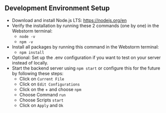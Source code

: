 ## Development Environment Setup
- Download and install Node.js LTS: https://nodejs.org/en
- Verify the installation by running these 2 commands (one by one) in the Webstorm terminal:
  - `node -v`
  - `npm -v`
- Install all packages by running this command in the Webstorm terminal:
  - `npm install`
- Optional: Set up the .env configuration if you want to test on your server instead of locally.
- Start the backend server using `npm start` or configure this for the future by following these steps:
  - Click on `Current File`
  - Click on `Edit Configurations`
  - Click on the + and choose `npm`
  - Choose Command `run`
  - Choose Scripts `start`
  - Click on `Apply` and `Ok`